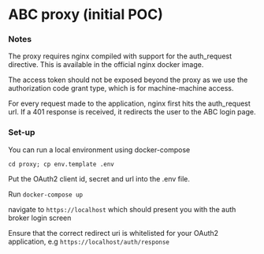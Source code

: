 
# ABC proxy (initial POC) 

### Notes 

The proxy requires nginx compiled with support for the auth_request directive. This is available in the official nginx docker image.

The access token should not be exposed beyond the proxy as we use the authorization code grant type, which is for machine-machine access.

For every request made to the application, nginx first hits the auth_request url. If a 401 response is received, it redirects the user to the ABC login page.

### Set-up

You can run a local environment using docker-compose

`cd proxy; cp env.template .env`

Put the OAuth2 client id, secret and url into the .env file.

Run `docker-compose up`

navigate to `https://localhost` which should present you with the auth broker login screen

Ensure that the correct redirect uri is whitelisted for your OAuth2 application, e.g `https://localhost/auth/response`

